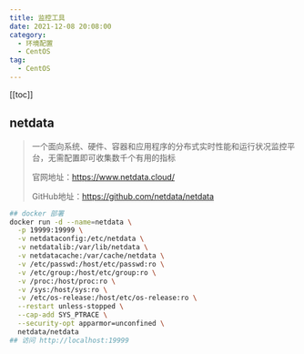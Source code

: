 ```yaml
---
title: 监控工具
date: 2021-12-08 20:08:00
category: 
  - 环境配置
  - CentOS
tag: 
  - CentOS
---
```


<!-- more -->

[[toc]]

## netdata

> 一个面向系统、硬件、容器和应用程序的分布式实时性能和运行状况监控平台，无需配置即可收集数千个有用的指标
>
> 官网地址：<https://www.netdata.cloud/>
>
> GitHub地址：<https://github.com/netdata/netdata>

```bash
## docker 部署
docker run -d --name=netdata \
  -p 19999:19999 \
  -v netdataconfig:/etc/netdata \
  -v netdatalib:/var/lib/netdata \
  -v netdatacache:/var/cache/netdata \
  -v /etc/passwd:/host/etc/passwd:ro \
  -v /etc/group:/host/etc/group:ro \
  -v /proc:/host/proc:ro \
  -v /sys:/host/sys:ro \
  -v /etc/os-release:/host/etc/os-release:ro \
  --restart unless-stopped \
  --cap-add SYS_PTRACE \
  --security-opt apparmor=unconfined \
  netdata/netdata
## 访问 http://localhost:19999
```
